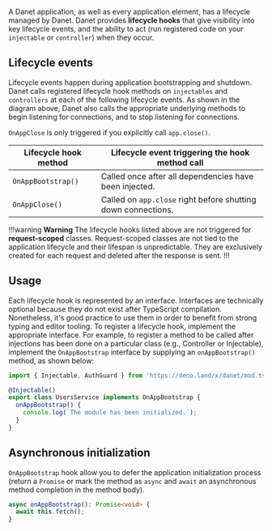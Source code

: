 A Danet application, as well as every application element, has a lifecycle managed by Danet. Danet provides **lifecycle hooks** that give visibility into key lifecycle events, and the ability to act (run registered code on your `injectable` or `controller`) when they occur.


## Lifecycle events

Lifecycle events happen during application bootstrapping and shutdown. Danet calls registered lifecycle hook methods on `injectables` and `controllers` at each of the following lifecycle events. As shown in the diagram above, Danet also calls the appropriate underlying methods to begin listening for connections, and to stop listening for connections.

`OnAppClose` is only triggered if you explicitly call `app.close()`.

| Lifecycle hook method           | Lifecycle event triggering the hook method call                 |
| ------------------------------- |-----------------------------------------------------------------|
| `OnAppBootstrap()`                | Called once after all dependencies have been injected.          |
| `OnAppClose()`      | Called on `app.close` right before shutting down connections. |

!!!warning **Warning** 
The lifecycle hooks listed above are not triggered for **request-scoped** classes. Request-scoped classes are not tied to the application lifecycle and their lifespan is unpredictable. They are exclusively created for each request and deleted after the response is sent.
!!!

## Usage

Each lifecycle hook is represented by an interface. Interfaces are technically optional because they do not exist after TypeScript compilation. Nonetheless, it's good practice to use them in order to benefit from strong typing and editor tooling. To register a lifecycle hook, implement the appropriate interface. For example, to register a method to be called after injections has been done on a particular class (e.g., Controller or Injectable), implement the `OnAppBootstrap` interface by supplying an `onAppBootstrap()` method, as shown below:

```typescript user-service.ts
import { Injectable, AuthGuard } from 'https://deno.land/x/danet/mod.ts';

@Injectable()
export class UsersService implements OnAppBootstrap {
  onAppBootstrap() {
    console.log(`The module has been initialized.`);
  }
}
```

## Asynchronous initialization

`OnAppBootstrap` hook allow you to defer the application initialization process (return a `Promise` or mark the method as `async` and `await` an asynchronous method completion in the method body).

```typescript
async onAppBootstrap(): Promise<void> {
  await this.fetch();
}
```
